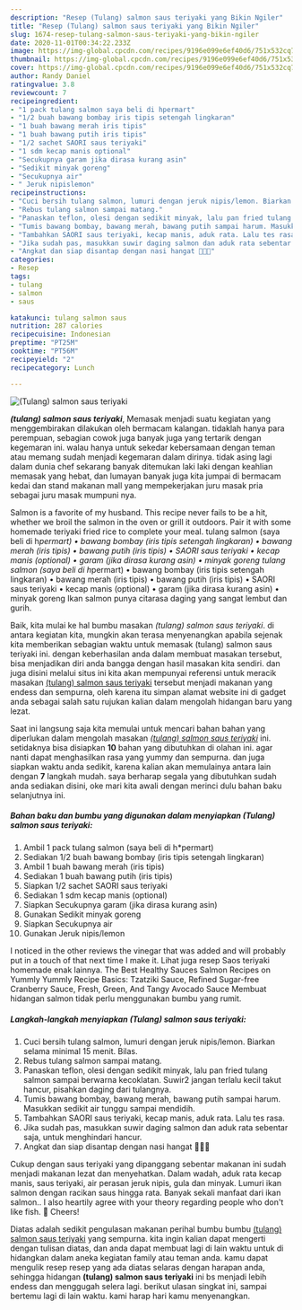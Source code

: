 ```yaml
---
description: "Resep (Tulang) salmon saus teriyaki yang Bikin Ngiler"
title: "Resep (Tulang) salmon saus teriyaki yang Bikin Ngiler"
slug: 1674-resep-tulang-salmon-saus-teriyaki-yang-bikin-ngiler
date: 2020-11-01T00:34:22.233Z
image: https://img-global.cpcdn.com/recipes/9196e099e6ef40d6/751x532cq70/tulang-salmon-saus-teriyaki-foto-resep-utama.jpg
thumbnail: https://img-global.cpcdn.com/recipes/9196e099e6ef40d6/751x532cq70/tulang-salmon-saus-teriyaki-foto-resep-utama.jpg
cover: https://img-global.cpcdn.com/recipes/9196e099e6ef40d6/751x532cq70/tulang-salmon-saus-teriyaki-foto-resep-utama.jpg
author: Randy Daniel
ratingvalue: 3.8
reviewcount: 7
recipeingredient:
- "1 pack tulang salmon saya beli di hpermart"
- "1/2 buah bawang bombay iris tipis setengah lingkaran"
- "1 buah bawang merah iris tipis"
- "1 buah bawang putih iris tipis"
- "1/2 sachet SAORI saus teriyaki"
- "1 sdm kecap manis optional"
- "Secukupnya garam jika dirasa kurang asin"
- "Sedikit minyak goreng"
- "Secukupnya air"
- " Jeruk nipislemon"
recipeinstructions:
- "Cuci bersih tulang salmon, lumuri dengan jeruk nipis/lemon. Biarkan selama minimal 15 menit. Bilas."
- "Rebus tulang salmon sampai matang."
- "Panaskan teflon, olesi dengan sedikit minyak, lalu pan fried tulang salmon sampai berwarna kecoklatan. Suwir2 jangan terlalu kecil takut hancur, pisahkan daging dari tulangnya."
- "Tumis bawang bombay, bawang merah, bawang putih sampai harum. Masukkan sedikit air tunggu sampai mendidih."
- "Tambahkan SAORI saus teriyaki, kecap manis, aduk rata. Lalu tes rasa."
- "Jika sudah pas, masukkan suwir daging salmon dan aduk rata sebentar saja, untuk menghindari hancur."
- "Angkat dan siap disantap dengan nasi hangat 👌🏻😊"
categories:
- Resep
tags:
- tulang
- salmon
- saus

katakunci: tulang salmon saus 
nutrition: 287 calories
recipecuisine: Indonesian
preptime: "PT25M"
cooktime: "PT56M"
recipeyield: "2"
recipecategory: Lunch

---
```



![(Tulang) salmon saus teriyaki](https://img-global.cpcdn.com/recipes/9196e099e6ef40d6/751x532cq70/tulang-salmon-saus-teriyaki-foto-resep-utama.jpg)

<b><i>(tulang) salmon saus teriyaki</i></b>, Memasak menjadi suatu kegiatan yang menggembirakan dilakukan oleh bermacam kalangan. tidaklah hanya para perempuan, sebagian cowok juga banyak juga yang tertarik dengan kegemaran ini. walau hanya untuk sekedar kebersamaan dengan teman atau memang sudah menjadi kegemaran dalam dirinya. tidak asing lagi dalam dunia chef sekarang banyak ditemukan laki laki dengan keahlian memasak yang hebat, dan lumayan banyak juga kita jumpai di bermacam kedai dan stand makanan mall yang mempekerjakan juru masak pria sebagai juru masak mumpuni nya.

Salmon is a favorite of my husband. This recipe never fails to be a hit, whether we broil the salmon in the oven or grill it outdoors. Pair it with some homemade teriyaki fried rice to complete your meal. tulang salmon (saya beli di h*permart) • bawang bombay (iris tipis setengah lingkaran) • bawang merah (iris tipis) • bawang putih (iris tipis) • SAORI saus teriyaki • kecap manis (optional) • garam (jika dirasa kurang asin) • minyak goreng tulang salmon (saya beli di h*permart) • bawang bombay (iris tipis setengah lingkaran) • bawang merah (iris tipis) • bawang putih (iris tipis) • SAORI saus teriyaki • kecap manis (optional) • garam (jika dirasa kurang asin) • minyak goreng Ikan salmon punya citarasa daging yang sangat lembut dan gurih.

Baik, kita mulai ke hal bumbu masakan <i>(tulang) salmon saus teriyaki</i>. di antara kegiatan kita, mungkin akan terasa menyenangkan apabila sejenak kita memberikan sebagian waktu untuk memasak (tulang) salmon saus teriyaki ini. dengan keberhasilan anda dalam membuat masakan tersebut, bisa menjadikan diri anda bangga dengan hasil masakan kita sendiri. dan juga disini melalui situs ini kita akan mempunyai referensi untuk meracik masakan <u>(tulang) salmon saus teriyaki</u> tersebut menjadi makanan yang endess dan sempurna, oleh karena itu simpan alamat website ini di gadget anda sebagai salah satu rujukan kalian dalam mengolah hidangan baru yang lezat.


Saat ini langsung saja kita memulai untuk mencari bahan bahan yang diperlukan dalam mengolah masakan <u><i>(tulang) salmon saus teriyaki</i></u> ini. setidaknya bisa disiapkan <b>10</b> bahan yang dibutuhkan di olahan ini. agar nanti dapat menghasilkan rasa yang yummy dan sempurna. dan juga siapkan waktu anda sedikit, karena kalian akan memulainya antara lain dengan <b>7</b> langkah mudah. saya berharap segala yang dibutuhkan sudah anda sediakan disini, oke mari kita awali dengan merinci dulu bahan baku selanjutnya ini.

<!--inarticleads1-->

##### Bahan baku dan bumbu yang digunakan dalam menyiapkan (Tulang) salmon saus teriyaki:

1. Ambil 1 pack tulang salmon (saya beli di h*permart)
1. Sediakan 1/2 buah bawang bombay (iris tipis setengah lingkaran)
1. Ambil 1 buah bawang merah (iris tipis)
1. Sediakan 1 buah bawang putih (iris tipis)
1. Siapkan 1/2 sachet SAORI saus teriyaki
1. Sediakan 1 sdm kecap manis (optional)
1. Siapkan Secukupnya garam (jika dirasa kurang asin)
1. Gunakan Sedikit minyak goreng
1. Siapkan Secukupnya air
1. Gunakan  Jeruk nipis/lemon


I noticed in the other reviews the vinegar that was added and will probably put in a touch of that next time I make it. Lihat juga resep Saos teriyaki homemade enak lainnya. The Best Healthy Sauces Salmon Recipes on Yummly Yummly Recipe Basics: Tzatziki Sauce, Refined Sugar-free Cranberry Sauce, Fresh, Green, And Tangy Avocado Sauce Membuat hidangan salmon tidak perlu menggunakan bumbu yang rumit. 

<!--inarticleads2-->

##### Langkah-langkah menyiapkan (Tulang) salmon saus teriyaki:

1. Cuci bersih tulang salmon, lumuri dengan jeruk nipis/lemon. Biarkan selama minimal 15 menit. Bilas.
1. Rebus tulang salmon sampai matang.
1. Panaskan teflon, olesi dengan sedikit minyak, lalu pan fried tulang salmon sampai berwarna kecoklatan. Suwir2 jangan terlalu kecil takut hancur, pisahkan daging dari tulangnya.
1. Tumis bawang bombay, bawang merah, bawang putih sampai harum. Masukkan sedikit air tunggu sampai mendidih.
1. Tambahkan SAORI saus teriyaki, kecap manis, aduk rata. Lalu tes rasa.
1. Jika sudah pas, masukkan suwir daging salmon dan aduk rata sebentar saja, untuk menghindari hancur.
1. Angkat dan siap disantap dengan nasi hangat 👌🏻😊


Cukup dengan saus teriyaki yang dipanggang sebentar makanan ini sudah menjadi makanan lezat dan menyehatkan. Dalam wadah, aduk rata kecap manis, saus teriyaki, air perasan jeruk nipis, gula dan minyak. Lumuri ikan salmon dengan racikan saus hingga rata. Banyak sekali manfaat dari ikan salmon.. I also heartily agree with your theory regarding people who don&#39;t like fish. 🙂 Cheers! 

Diatas adalah sedikit pengulasan makanan perihal bumbu bumbu <u>(tulang) salmon saus teriyaki</u> yang sempurna. kita ingin kalian dapat mengerti dengan tulisan diatas, dan anda dapat membuat lagi di lain waktu untuk di hidangkan dalam aneka kegiatan family atau teman anda. kamu dapat mengulik resep resep yang ada diatas selaras dengan harapan anda, sehingga hidangan <b>(tulang) salmon saus teriyaki</b> ini bs menjadi lebih endess dan menggugah selera lagi. berikut ulasan singkat ini, sampai bertemu lagi di lain waktu. kami harap hari kamu menyenangkan.
